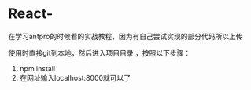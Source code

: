 # React-
在学习antpro的时候看的实战教程，因为有自己尝试实现的部分代码所以上传


使用时直接git到本地，然后进入项目目录 ，按照以下步骤：
1. npm install 
2. 在网址输入localhost:8000就可以了
